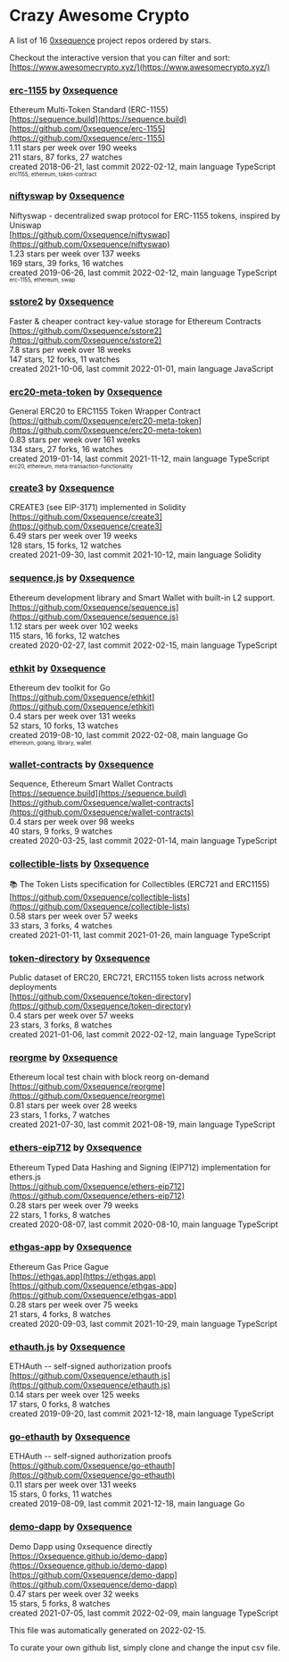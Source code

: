 # Crazy Awesome Crypto
A list of 16 [0xsequence](https://github.com/0xsequence) project repos ordered by stars.  

Checkout the interactive version that you can filter and sort: 
[https://www.awesomecrypto.xyz/](https://www.awesomecrypto.xyz/)  


### [erc-1155](https://github.com/0xsequence/erc-1155) by [0xsequence](https://github.com/0xsequence)  
Ethereum Multi-Token Standard (ERC-1155)  
[https://sequence.build](https://sequence.build)  
[https://github.com/0xsequence/erc-1155](https://github.com/0xsequence/erc-1155)  
1.11 stars per week over 190 weeks  
211 stars, 87 forks, 27 watches  
created 2018-06-21, last commit 2022-02-12, main language TypeScript  
<sub><sup>erc1155, ethereum, token-contract</sup></sub>


### [niftyswap](https://github.com/0xsequence/niftyswap) by [0xsequence](https://github.com/0xsequence)  
Niftyswap - decentralized swap protocol for ERC-1155 tokens, inspired by Uniswap  
[https://github.com/0xsequence/niftyswap](https://github.com/0xsequence/niftyswap)  
1.23 stars per week over 137 weeks  
169 stars, 39 forks, 16 watches  
created 2019-06-26, last commit 2022-02-12, main language TypeScript  
<sub><sup>erc-1155, ethereum, swap</sup></sub>


### [sstore2](https://github.com/0xsequence/sstore2) by [0xsequence](https://github.com/0xsequence)  
Faster & cheaper contract key-value storage for Ethereum Contracts  
[https://github.com/0xsequence/sstore2](https://github.com/0xsequence/sstore2)  
7.8 stars per week over 18 weeks  
147 stars, 12 forks, 11 watches  
created 2021-10-06, last commit 2022-01-01, main language JavaScript  


### [erc20-meta-token](https://github.com/0xsequence/erc20-meta-token) by [0xsequence](https://github.com/0xsequence)  
General ERC20 to ERC1155 Token Wrapper Contract  
[https://github.com/0xsequence/erc20-meta-token](https://github.com/0xsequence/erc20-meta-token)  
0.83 stars per week over 161 weeks  
134 stars, 27 forks, 16 watches  
created 2019-01-14, last commit 2021-11-12, main language TypeScript  
<sub><sup>erc20, ethereum, meta-transaction-functionality</sup></sub>


### [create3](https://github.com/0xsequence/create3) by [0xsequence](https://github.com/0xsequence)  
CREATE3 (see EIP-3171) implemented in Solidity  
[https://github.com/0xsequence/create3](https://github.com/0xsequence/create3)  
6.49 stars per week over 19 weeks  
128 stars, 15 forks, 12 watches  
created 2021-09-30, last commit 2021-10-12, main language Solidity  


### [sequence.js](https://github.com/0xsequence/sequence.js) by [0xsequence](https://github.com/0xsequence)  
Ethereum development library and Smart Wallet with built-in L2 support.  
[https://github.com/0xsequence/sequence.js](https://github.com/0xsequence/sequence.js)  
1.12 stars per week over 102 weeks  
115 stars, 16 forks, 12 watches  
created 2020-02-27, last commit 2022-02-15, main language TypeScript  


### [ethkit](https://github.com/0xsequence/ethkit) by [0xsequence](https://github.com/0xsequence)  
Ethereum dev toolkit for Go  
[https://github.com/0xsequence/ethkit](https://github.com/0xsequence/ethkit)  
0.4 stars per week over 131 weeks  
52 stars, 10 forks, 13 watches  
created 2019-08-10, last commit 2022-02-08, main language Go  
<sub><sup>ethereum, golang, library, wallet</sup></sub>


### [wallet-contracts](https://github.com/0xsequence/wallet-contracts) by [0xsequence](https://github.com/0xsequence)  
Sequence, Ethereum Smart Wallet Contracts  
[https://sequence.build](https://sequence.build)  
[https://github.com/0xsequence/wallet-contracts](https://github.com/0xsequence/wallet-contracts)  
0.4 stars per week over 98 weeks  
40 stars, 9 forks, 9 watches  
created 2020-03-25, last commit 2022-01-14, main language TypeScript  


### [collectible-lists](https://github.com/0xsequence/collectible-lists) by [0xsequence](https://github.com/0xsequence)  
📚 The Token Lists specification for Collectibles (ERC721 and ERC1155)  
[https://github.com/0xsequence/collectible-lists](https://github.com/0xsequence/collectible-lists)  
0.58 stars per week over 57 weeks  
33 stars, 3 forks, 4 watches  
created 2021-01-11, last commit 2021-01-26, main language TypeScript  


### [token-directory](https://github.com/0xsequence/token-directory) by [0xsequence](https://github.com/0xsequence)  
Public dataset of ERC20, ERC721, ERC1155 token lists across network deployments  
[https://github.com/0xsequence/token-directory](https://github.com/0xsequence/token-directory)  
0.4 stars per week over 57 weeks  
23 stars, 3 forks, 8 watches  
created 2021-01-06, last commit 2022-02-12, main language TypeScript  


### [reorgme](https://github.com/0xsequence/reorgme) by [0xsequence](https://github.com/0xsequence)  
Ethereum local test chain with block reorg on-demand  
[https://github.com/0xsequence/reorgme](https://github.com/0xsequence/reorgme)  
0.81 stars per week over 28 weeks  
23 stars, 1 forks, 7 watches  
created 2021-07-30, last commit 2021-08-19, main language TypeScript  


### [ethers-eip712](https://github.com/0xsequence/ethers-eip712) by [0xsequence](https://github.com/0xsequence)  
Ethereum Typed Data Hashing and Signing (EIP712) implementation for ethers.js  
[https://github.com/0xsequence/ethers-eip712](https://github.com/0xsequence/ethers-eip712)  
0.28 stars per week over 79 weeks  
22 stars, 1 forks, 8 watches  
created 2020-08-07, last commit 2020-08-10, main language TypeScript  


### [ethgas-app](https://github.com/0xsequence/ethgas-app) by [0xsequence](https://github.com/0xsequence)  
Ethereum Gas Price Gague  
[https://ethgas.app](https://ethgas.app)  
[https://github.com/0xsequence/ethgas-app](https://github.com/0xsequence/ethgas-app)  
0.28 stars per week over 75 weeks  
21 stars, 4 forks, 8 watches  
created 2020-09-03, last commit 2021-10-29, main language TypeScript  


### [ethauth.js](https://github.com/0xsequence/ethauth.js) by [0xsequence](https://github.com/0xsequence)  
ETHAuth -- self-signed authorization proofs  
[https://github.com/0xsequence/ethauth.js](https://github.com/0xsequence/ethauth.js)  
0.14 stars per week over 125 weeks  
17 stars, 0 forks, 8 watches  
created 2019-09-20, last commit 2021-12-18, main language TypeScript  


### [go-ethauth](https://github.com/0xsequence/go-ethauth) by [0xsequence](https://github.com/0xsequence)  
ETHAuth -- self-signed authorization proofs  
[https://github.com/0xsequence/go-ethauth](https://github.com/0xsequence/go-ethauth)  
0.11 stars per week over 131 weeks  
15 stars, 0 forks, 11 watches  
created 2019-08-09, last commit 2021-12-18, main language Go  


### [demo-dapp](https://github.com/0xsequence/demo-dapp) by [0xsequence](https://github.com/0xsequence)  
Demo Dapp using 0xsequence directly  
[https://0xsequence.github.io/demo-dapp](https://0xsequence.github.io/demo-dapp)  
[https://github.com/0xsequence/demo-dapp](https://github.com/0xsequence/demo-dapp)  
0.47 stars per week over 32 weeks  
15 stars, 5 forks, 8 watches  
created 2021-07-05, last commit 2022-02-09, main language TypeScript  


This file was automatically generated on 2022-02-15.  

To curate your own github list, simply clone and change the input csv file.  